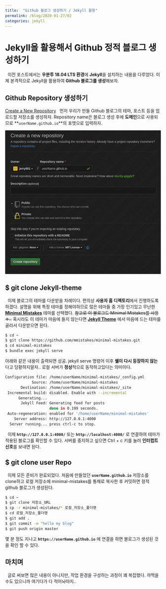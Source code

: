 ```yaml
---
title:  "Github 블로그 생성하기 / Jekyll 활용"
permalink: /blog/2020-01-27/02
categories: jekyll
---
```

# Jekyll을 활용해서 Github 정적 블로그 생성하기
&nbsp; 이전 포스트에서는 **우분투 18.04 LTS 환경**에 **Jekyll**을 설치하는 내용을 다루었다. 이제 본격적으로 Jekyll을 활용하여 **Github 블로그를 생성**해보자.
## Github Repository 생성하기
[Create a New Repository](http://www.github.com/new)
&nbsp; 먼저 우리가 만들 Github 블로그의 테마, 포스트 등을 업로드할 저장소를 생성하자. Repository name은 블로그 생성 후에 **도메인**으로 사용되므로 **`userName.github.io`**의 포맷으로 입력하자.    

![ex_screenshot](/assets/images/2020-01-27/2020-01-27_create_a_new_repo.png)

## $ git clone Jekyll-theme
&nbsp; 이제 블로그의 테마를 다운받을 차례이다. 편의상 **사용자 홈 디렉토리**에서 진행하도록 하겠다. 설명을 위해 특정 테마를 정해야하므로 많은 테마들 중 가장 인기있고 무난한 **[Minimal Mistakes](http://https://github.com/mmistakes/minimal-mistakes)** 테마를 선택했다. ~~참고로 이 블로그도 Minimal Mistakes를 사용ㅎ..~~ 혹시라도 이 테마가 마음에 들지 않는다면 **[Jekyll Theme](http://jekyllthemes.org)** 에서 마음에 드는 테마를 골라서 다운받으면 된다. 
```bash
$ cd ~
$ git clone https://github.com/mmistakes/minimal-mistakes.git
$ cd minimal-mistakes
$ bundle exec jekyll serve
```
아래와 같은 내용이 출력되면 성공. jekyll serve 명령어 이후 **쉘이 다시 등장하지 않는**다고 당황하지말자.. 로컬 서버가 **정상**적으로 동작하고있다는 의미이다.
```bash
Configuration file: /home/userName/minimal-mistakes/_config.yml
            Source: /home/userName/minimal-mistakes
       Destination: /home/userName/minimal-mistakes/_site
 Incremental build: disabled. Enable with --incremental
      Generating... 
       Jekyll Feed: Generating feed for posts
                    done in 0.199 seconds.
 Auto-regeneration: enabled for '/home/userName/minimal-mistakes'
    Server address: http://127.0.0.1:4000
  Server running... press ctrl-c to stop.
```
&nbsp; 이제 **```http://127.0.0.1:4000/```** 또는 **```http://localhost:4000/```** 로 연결하여 테마가 적용된 블로그를 확인할 수 있다. 서버를 중지하고 싶으면 Ctrl + c 키를 눌러 **인터럽트 신호**를 보내면 된다. 

## $ git clone user Repo
&nbsp; 이제 모든 준비가 완료되었다. 처음에 만들었던 **```userName.github.io```** 저장소를 clone하고 로컬 저장소에 minimal-mistakes를 통채로 복사한 후 커밋하면 정적 github 블로그가 생성된다.
```bash
$ cd ~
$ git clone 저장소_URL
$ cp -r minimal-mistakes/* 로컬_저장소_폴더명
$ cd 로컬_저장소_폴더명
$ git add .
$ git commit -m "hello my blog"
$ git push origin master 
```
몇 분 정도 지나고 **```https://userName.github.io```** 에 연결을 하면 블로그가 생성된 것을 확인 할 수 있다.

## 마치며
&nbsp; 글로 써보면 많은 내용이 아니지만, 작업 환경을 구성하는 과정이 꽤 복잡했다. 까먹을 수도 있으니까 여기다가 다 적어놔야지..
